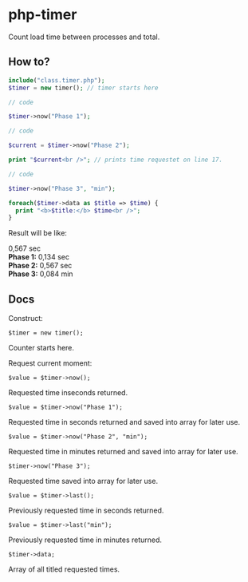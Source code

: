 # php-timer
Count load time between processes and total.

## How to?

```php
include("class.timer.php");
$timer = new timer(); // timer starts here

// code

$timer->now("Phase 1");

// code

$current = $timer->now("Phase 2");

print "$current<br />"; // prints time requestet on line 17.

// code

$timer->now("Phase 3", "min");

foreach($timer->data as $title => $time) {
  print "<b>$title:</b> $time<br />";
}

```

Result will be like:

0,567 sec<br />
**Phase 1:** 0,134 sec<br />
**Phase 2:** 0,567 sec<br />
**Phase 3:** 0,084 min<br />

## Docs

Construct:

```
$timer = new timer();
```
Counter starts here.

Request current moment:

```
$value = $timer->now();
```
Requested time inseconds returned.

```
$value = $timer->now("Phase 1");
```
Requested time in seconds returned and saved into array for later use.

```
$value = $timer->now("Phase 2", "min");
```
Requested time in minutes returned and saved into array for later use.

```
$timer->now("Phase 3");
```
Requested time saved into array for later use.

```
$value = $timer->last();
```
Previously requested time in seconds returned.

```
$value = $timer->last("min");
```
Previously requested time in minutes returned.

```
$timer->data;
```
Array of all titled requested times.

